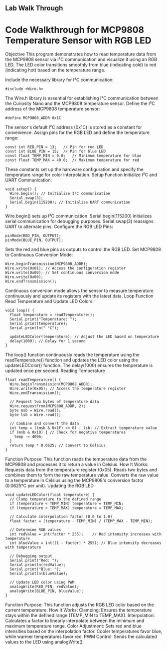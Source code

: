 ## Lab Walk Through

# Code Walkthrough for MCP9808 Temperature Sensor with RGB LED

Objective
This program demonstrates how to read temperature data from the MCP9808 sensor via I²C communication and visualize it using an RGB LED. The LED color transitions smoothly from blue (indicating cold) to red (indicating hot) based on the temperature range.

Include the necessary library for I²C communication:

    #include <Wire.h>

The Wire.h library is essential for establishing I²C communication between the Curiosity Nano and the MCP9808 temperature sensor.
Define the I²C address of the MCP9808 temperature sensor:

    #define MCP9808_ADDR 0x1C

The sensor's default I²C address (0x1C) is stored as a constant for convenience.
Assign pins for the RGB LED and define the temperature range:

    const int RED_PIN = 13;   // Pin for red LED
    const int BLUE_PIN = 15;  // Pin for blue LED
    const float TEMP_MIN = 0.0;   // Minimum temperature for blue
    const float TEMP_MAX = 40.0;  // Maximum temperature for red

These constants set up the hardware configuration and specify the temperature range for color interpolation.
Setup Function
Initialize I²C and UART Communication:

    void setup() {
      Wire.begin(); // Initialize I²C communication
      Serial.swap(3);
      Serial.begin(115200); // Initialize UART communication
    }

Wire.begin() sets up I²C communication.
Serial.begin(115200) initializes serial communication for debugging purposes. Serial.swap(3) reassigns UART to alternate pins.
Configure the RGB LED Pins:

    pinMode(RED_PIN, OUTPUT);
    pinMode(BLUE_PIN, OUTPUT);

Sets the red and blue pins as outputs to control the RGB LED.
Set MCP9808 to Continuous Conversion Mode:

    Wire.beginTransmission(MCP9808_ADDR);
    Wire.write(0x01); // Access the configuration register
    Wire.write(0x00); // Set continuous conversion mode
    Wire.write(0x00);
    Wire.endTransmission();

Continuous conversion mode allows the sensor to measure temperature continuously and update its registers with the latest data.
Loop Function
Read Temperature and Update LED Colors:

    void loop() {
      float temperature = readTemperature();
      Serial.print("Temperature: ");
      Serial.print(temperature);
      Serial.println(" °C");
    
      updateLEDColor(temperature); // Adjust the LED based on temperature
      delay(1000); // Delay for 1 second
    }

The loop() function continuously reads the temperature using the readTemperature() function and updates the LED color using the updateLEDColor() function. The delay(1000) ensures the temperature is updated once per second.
Reading Temperature

    float readTemperature() {
      Wire.beginTransmission(MCP9808_ADDR);
      Wire.write(0x05); // Access the temperature register
      Wire.endTransmission();
      
      // Request two bytes of temperature data
      Wire.requestFrom(MCP9808_ADDR, 2);
      byte msb = Wire.read();
      byte lsb = Wire.read();
      
      // Combine and convert the data
      int temp = ((msb & 0x1F) << 8) | lsb; // Extract temperature value
      if (msb & 0x10) { // Check for negative temperatures
        temp -= 4096;
      }
      return temp * 0.0625; // Convert to Celsius
    }

Function Purpose: This function reads the temperature data from the MCP9808 and processes it to return a value in Celsius.
How It Works:
Requests data from the temperature register (0x05).
Reads two bytes and combines them to form the raw temperature value.
Converts the raw value to a temperature in Celsius using the MCP9808's conversion factor (0.0625°C per unit).
Updating the RGB LED

    void updateLEDColor(float temperature) {
      // Clamp temperature to the defined range
      if (temperature < TEMP_MIN) temperature = TEMP_MIN;
      if (temperature > TEMP_MAX) temperature = TEMP_MAX;
      
      // Calculate interpolation factor (0.0 to 1.0)
      float factor = (temperature - TEMP_MIN) / (TEMP_MAX - TEMP_MIN);
      
      // Determine RGB values
      int redValue = int(factor * 255);    // Red intensity increases with temperature
      int blueValue = int((1 - factor) * 255); // Blue intensity decreases with temperature
      
      // Debugging output
      Serial.print("Red: ");
      Serial.println(redValue);
      Serial.print("Blue: ");
      Serial.println(blueValue);
      
      // Update LED color using PWM
      analogWrite(RED_PIN, redValue);
      analogWrite(BLUE_PIN, blueValue);
    }

Function Purpose: This function adjusts the RGB LED color based on the current temperature.
How It Works:
Clamping: Ensures the temperature stays within the defined range (TEMP_MIN to TEMP_MAX).
Interpolation: Calculates a factor to linearly interpolate between the minimum and maximum temperature range.
Color Adjustment: Sets red and blue intensities based on the interpolation factor. Cooler temperatures favor blue, while warmer temperatures favor red.
PWM Control: Sends the calculated values to the LED using analogWrite().
